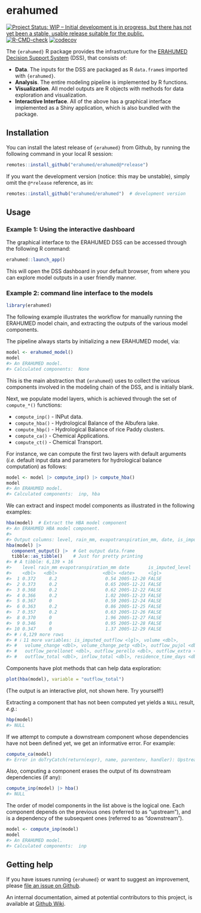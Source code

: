 
<!-- README.md is generated from README.Rmd. Please edit that file -->

# erahumed

<!-- badges: start -->

[![Project Status: WIP – Initial development is in progress, but there
has not yet been a stable, usable release suitable for the
public.](https://www.repostatus.org/badges/latest/wip.svg)](https://www.repostatus.org/#wip)
[![R-CMD-check](https://github.com/erahumed/erahumed/actions/workflows/R-CMD-check.yaml/badge.svg)](https://github.com/erahumed/erahumed/actions/workflows/R-CMD-check.yaml)
[![codecov](https://codecov.io/gh/erahumed/erahumed/graph/badge.svg?token=72POLBUEUR)](https://codecov.io/gh/erahumed/erahumed)
<!-- badges: end -->

The `{erahumed}` R package provides the infrastructure for the [ERAHUMED
Decision Support
System](https://www.erahumed.com/decision-support-system/) (DSS), that
consists of:

- **Data**. The inputs for the DSS are packaged as R `data.frame`s
  imported with `{erahumed}`.
- **Analysis**. The entire modeling pipeline is implemented by R
  functions.
- **Visualization**. All model outputs are R objects with methods for
  data exploration and visualization.
- **Interactive Interface**. All of the above has a graphical interface
  implemented as a Shiny application, which is also bundled with the
  package.

## Installation

You can install the latest release of `{erahumed}` from Github, by
running the following command in your local R session:

``` r
remotes::install_github("erahumed/erahumed@*release")
```

If you want the development version (notice: this may be unstable),
simply omit the `@*release` reference, as in:

``` r
remotes::install_github("erahumed/erahumed")  # development version
```

## Usage

### Example 1: Using the interactive dashboard

The graphical interface to the ERAHUMED DSS can be accessed through the
following R command:

``` r
erahumed::launch_app()
```

This will open the DSS dashboard in your default browser, from where you
can explore model outputs in a user friendly manner.

### Example 2: command line interface to the models

``` r
library(erahumed)
```

The following example illustrates the workflow for manually running the
ERAHUMED model chain, and extracting the outputs of the various model
components.

The pipeline always starts by initializing a new ERAHUMED model, via:

``` r
model <- erahumed_model()
model
#> An ERAHUMED model.
#> Calculated components:  None
```

This is the main abstraction that `{erahumed}` uses to collect the
various components involved in the modeling chain of the DSS, and is
initially blank.

Next, we populate model layers, which is achieved through the set of
`compute_*()` functions:

- `compute_inp()` - INPut data.
- `compute_hba()` - Hydrological Balance of the Albufera lake.
- `compute_hbp()` - Hydrological Balance of rice Paddy clusters.
- `compute_ca()` - Chemical Applications.
- `compute_ct()` - Chemical Transport.

For instance, we can compute the first two layers with default arguments
(*i.e.* default input data and parameters for hydrological balance
computation) as follows:

``` r
model <- model |> compute_inp() |> compute_hba()
model
#> An ERAHUMED model.
#> Calculated components:  inp, hba
```

We can extract and inspect model components as illustrated in the
following examples:

``` r
hba(model)  # Extract the HBA model component
#> An ERAHUMED HBA model component.
#> 
#> Output columns: level, rain_mm, evapotranspiration_mm, date, is_imputed_level, is_imputed_outflow, volume, volume_change, volume_change_petp, outflow_pujol, outflow_perellonet, outflow_perello, outflow_extra, outflow_total, inflow_total, residence_time_days
hba(model) |> 
  component_output() |>  # Get output data.frame
  tibble::as_tibble()    # Just for pretty printing
#> # A tibble: 6,139 × 16
#>    level rain_mm evapotranspiration_mm date       is_imputed_level
#>    <dbl>   <dbl>                 <dbl> <date>     <lgl>           
#>  1 0.372     8.2                  0.54 2005-12-20 FALSE           
#>  2 0.373     0.2                  0.65 2005-12-21 FALSE           
#>  3 0.368     0.2                  0.62 2005-12-22 FALSE           
#>  4 0.366     0.2                  1.02 2005-12-23 FALSE           
#>  5 0.367     0                    0.59 2005-12-24 FALSE           
#>  6 0.363     0.2                  0.86 2005-12-25 FALSE           
#>  7 0.357     0.2                  0.63 2005-12-26 FALSE           
#>  8 0.370     0                    1.96 2005-12-27 FALSE           
#>  9 0.346     0                    0.95 2005-12-28 FALSE           
#> 10 0.347     0                    1.37 2005-12-29 FALSE           
#> # ℹ 6,129 more rows
#> # ℹ 11 more variables: is_imputed_outflow <lgl>, volume <dbl>,
#> #   volume_change <dbl>, volume_change_petp <dbl>, outflow_pujol <dbl>,
#> #   outflow_perellonet <dbl>, outflow_perello <dbl>, outflow_extra <dbl>,
#> #   outflow_total <dbl>, inflow_total <dbl>, residence_time_days <dbl>
```

Components have plot methods that can help data exploration:

``` r
plot(hba(model), variable = "outflow_total")
```

(The output is an interactive plot, not shown here. Try yourself!)

Extracting a component that has not been computed yet yields a `NULL`
result, *e.g.*:

``` r
hbp(model)
#> NULL
```

If we attempt to compute a downstream component whose dependencies have
not been defined yet, we get an informative error. For example:

``` r
compute_ca(model)
#> Error in doTryCatch(return(expr), name, parentenv, handler): Upstream component 'hbp' of model must be computed first.
```

Also, computing a component erases the output of its downstream
dependencies (if any):

``` r
compute_inp(model) |> hba()
#> NULL
```

The order of model components in the list above is the logical one. Each
component depends on the previous ones (referred to as “upstream”), and
is a dependency of the subsequent ones (referred to as “downstream”).

``` r
model <- compute_inp(model)
model
#> An ERAHUMED model.
#> Calculated components:  inp
```

## Getting help

If you have issues running `{erahumed}` or want to suggest an
improvement, please [file an issue on
Github](https://github.com/erahumed/erahumed/issues).

An internal documentation, aimed at potential contributors to this
project, is available at [Github
Wiki](https://github.com/erahumed/erahumed/wiki).

